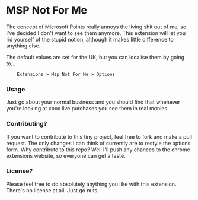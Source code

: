 # MSP Not For Me

The concept of Microsoft Points really annoys the living shit out of me, so I've decided I don't want to see them anymore.  This extension will let you rid yourself of the stupid notion, although it makes little difference to anything else.

The default values are set for the UK, but you can localise them by going to...

``` 
	Extensions > Msp Not For Me > Options
```

### Usage

Just go about your normal business and you should find that whenever you're looking at xbox live purchases you see them in real monies.

### Contributing?
If you want to contribute to this tiny project, feel free to fork and make a pull request.  The only changes I can think of currently are to restyle the options form.
Why contribute to this repo?  Well I'll push any chances to the chrome extensions website, so everyone can get a taste.

### License?
Please feel free to do absolutely anything you like with this extension.  There's no license at all.  Just go nuts.
